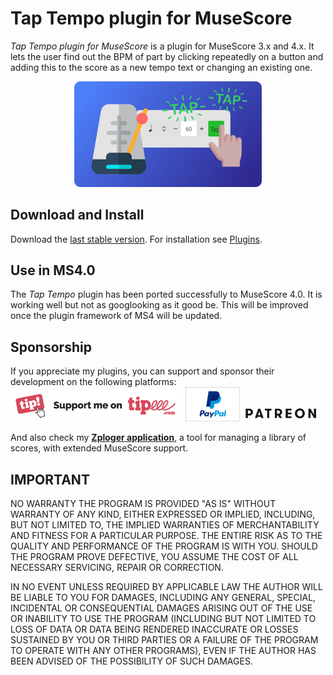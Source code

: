 # Tap Tempo plugin for MuseScore
*Tap Tempo plugin for MuseScore* is a plugin for MuseScore 3.x and 4.x. It lets the user find out the BPM of part by clicking repeatedly on a button and adding this to the score as a new tempo text or changing an existing one.
<p align="center"><img src="/taptempo/logoTapTempo.png" Alt="logo" width="300" /></p>

## Download and Install ##
Download the [last stable version](https://github.com/lgvr123/musescore-taptempo/releases).
For installation see [Plugins](https://musescore.org/en/handbook/3/plugins).

## Use in MS4.0 ##
The *Tap Tempo* plugin has been ported successfully to MuseScore 4.0. It is working well but not as googlooking as it good be. This will be improved once the plugin framework of MS4 will be updated.

## Sponsorship ##
If you appreciate my plugins, you can support and sponsor their development on the following platforms:
[<img src="/support/Button-Tipeee.png" alt="Support me on Tipee" height="50"/>](https://www.tipeee.com/parkingb) 
[<img src="/support/paypal.jpg" alt="Support me on Paypal" height="55"/>](https://www.paypal.me/LaurentvanRoy) 
[<img src="/support/patreon.png" alt="Support me on Patreon" height="25"/>](https://patreon.com/parkingb)

And also check my **[Zploger application](https://www.parkingb.be/zploger)**, a tool for managing a library of scores, with extended MuseScore support.

## IMPORTANT
NO WARRANTY THE PROGRAM IS PROVIDED "AS IS" WITHOUT WARRANTY OF ANY KIND, EITHER EXPRESSED OR IMPLIED, INCLUDING, BUT NOT LIMITED TO, THE IMPLIED WARRANTIES OF MERCHANTABILITY AND FITNESS FOR A PARTICULAR PURPOSE. THE ENTIRE RISK AS TO THE QUALITY AND PERFORMANCE OF THE PROGRAM IS WITH YOU. SHOULD THE PROGRAM PROVE DEFECTIVE, YOU ASSUME THE COST OF ALL NECESSARY SERVICING, REPAIR OR CORRECTION.

IN NO EVENT UNLESS REQUIRED BY APPLICABLE LAW THE AUTHOR WILL BE LIABLE TO YOU FOR DAMAGES, INCLUDING ANY GENERAL, SPECIAL, INCIDENTAL OR CONSEQUENTIAL DAMAGES ARISING OUT OF THE USE OR INABILITY TO USE THE PROGRAM (INCLUDING BUT NOT LIMITED TO LOSS OF DATA OR DATA BEING RENDERED INACCURATE OR LOSSES SUSTAINED BY YOU OR THIRD PARTIES OR A FAILURE OF THE PROGRAM TO OPERATE WITH ANY OTHER PROGRAMS), EVEN IF THE AUTHOR HAS BEEN ADVISED OF THE POSSIBILITY OF SUCH DAMAGES.